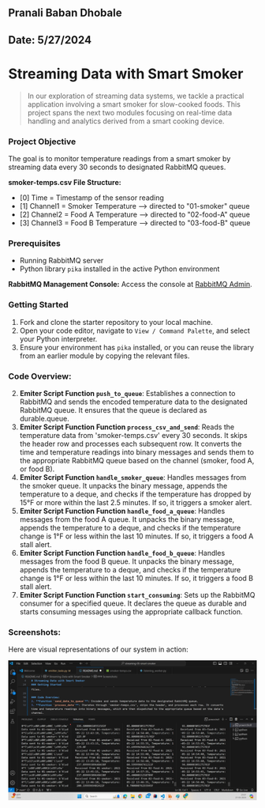 ## Pranali Baban Dhobale
## Date: 5/27/2024

# Streaming Data with Smart Smoker

> In our exploration of streaming data systems, we tackle a practical application involving a smart smoker for slow-cooked foods. This project spans the next two modules focusing on real-time data handling and analytics derived from a smart cooking device.

### Project Objective
The goal is to monitor temperature readings from a smart smoker by streaming data every 30 seconds to designated RabbitMQ queues. 

**smoker-temps.csv File Structure:**
- [0] Time = Timestamp of the sensor reading
- [1] Channel1 = Smoker Temperature --> directed to "01-smoker" queue
- [2] Channel2 = Food A Temperature --> directed to "02-food-A" queue
- [3] Channel3 = Food B Temperature --> directed to "03-food-B" queue

### Prerequisites
- Running RabbitMQ server
- Python library `pika` installed in the active Python environment

**RabbitMQ Management Console:**
Access the console at [RabbitMQ Admin](http://localhost:15672/).

### Getting Started

1. Fork and clone the starter repository to your local machine.
2. Open your code editor, navigate to `View / Command Palette`, and select your Python interpreter.
3. Ensure your environment has `pika` installed, or you can reuse the library from an earlier module by copying the relevant files.

### Code Overview:
2. **Emiter Script Function `push_to_queue`**: Establishes a connection to RabbitMQ and sends the encoded temperature data to the designated RabbitMQ queue. It ensures that the queue is declared as durable.queue. 
3. **Emiter Script Function Function `process_csv_and_send`**: Reads the temperature data from 'smoker-temps.csv' every 30 seconds. It skips the header row and processes each subsequent row. It converts the time and temperature readings into binary messages and sends them to the appropriate RabbitMQ queue based on the channel (smoker, food A, or food B).
4. **Emiter Script Function `handle_smoker_queue`**: Handles messages from the smoker queue. It unpacks the binary message, appends the temperature to a deque, and checks if the temperature has dropped by 15°F or more within the last 2.5 minutes. If so, it triggers a smoker alert.
5. **Emiter Script Function Function `handle_food_a_queue`**: Handles messages from the food A queue. It unpacks the binary message, appends the temperature to a deque, and checks if the temperature change is 1°F or less within the last 10 minutes. If so, it triggers a food A stall alert.
6. **Emiter Script Function Function `handle_food_b_queue`**: Handles messages from the food B queue. It unpacks the binary message, appends the temperature to a deque, and checks if the temperature change is 1°F or less within the last 10 minutes. If so, it triggers a food B stall alert.
6. **Emiter Script Function Function `start_consuming`**: Sets up the RabbitMQ consumer for a specified queue. It declares the queue as durable and starts consuming messages using the appropriate callback function.

### Screenshots:
Here are visual representations of our system in action:

![Detailed View of Queue Management](image.png)
